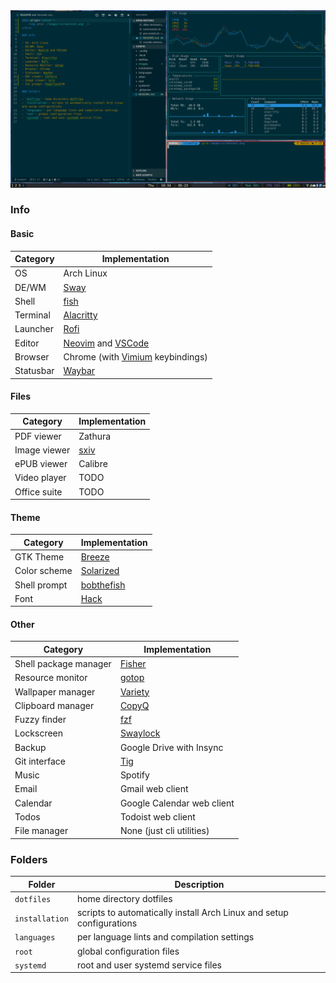 <div align='center'>
    <img src='./images/screenshot.png' />
</div>

### Info

#### Basic

Category          | Implementation
------------------|---------------------------------
OS                | Arch Linux
DE/WM             | [Sway](https://github.com/swaywm/sway)
Shell             | [fish](https://github.com/fish-shell/fish-shell)
Terminal          | [Alacritty](https://github.com/jwilm/alacritty)
Launcher          | [Rofi](https://github.com/davatorium/rofi)
Editor            | [Neovim](https://github.com/neovim/neovim) and [VSCode](https://github.com/microsoft/vscode)
Browser           | Chrome (with [Vimium](https://github.com/philc/vimium) keybindings)
Statusbar         | [Waybar](https://github.com/Alexays/Waybar)

#### Files

Category          | Implementation
------------------|---------------------------------
PDF viewer        | Zathura
Image viewer      | [sxiv](https://github.com/muennich/sxiv)
ePUB viewer       | Calibre
Video player      | TODO
Office suite      | TODO

#### Theme

Category          | Implementation
------------------|---------------------------------
GTK Theme         | [Breeze](https://github.com/KDE/breeze-gtk)
Color scheme      | [Solarized](https://github.com/KDE/breeze-gtk)
Shell prompt      | [bobthefish](https://github.com/oh-my-fish/theme-bobthefish)
Font              | [Hack](https://github.com/source-foundry/Hack)

#### Other

Category          | Implementation
------------------|---------------------------------
Shell package manager | [Fisher](https://github.com/jorgebucaran/fisher)
Resource monitor  | [gotop](https://github.com/cjbassi/gotop)
Wallpaper manager | [Variety](https://github.com/varietywalls/variety)
Clipboard manager | [CopyQ](https://github.com/hluk/CopyQ)
Fuzzy finder      | [fzf](https://github.com/junegunn/fzf)
Lockscreen        | [Swaylock](https://github.com/swaywm/swaylock)
Backup            | Google Drive with Insync
Git interface     | [Tig](https://github.com/jonas/tig)
Music             | Spotify
Email             | Gmail web client
Calendar          | Google Calendar web client
Todos             | Todoist web client
File manager      | None (just cli utilities)

### Folders

Folder         | Description
---------------|---------------------------------------------------------------------
`dotfiles`     | home directory dotfiles
`installation` | scripts to automatically install Arch Linux and setup configurations
`languages`    | per language lints and compilation settings
`root`         | global configuration files
`systemd`      | root and user systemd service files
